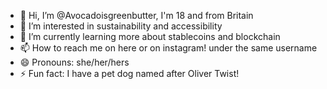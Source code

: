 - 👋 Hi, I’m @Avocadoisgreenbutter, I'm 18 and from Britain
- 👀 I’m interested in sustainability and accessibility 
- 🌱 I’m currently learning more about stablecoins and blockchain
- 📫 How to reach me on here or on instagram! under the same username 
- 😄 Pronouns: she/her/hers
- ⚡ Fun fact: I have a pet dog named after Oliver Twist!

<!---
Avocadoisgreenbutter/Avocadoisgreenbutter is a ✨ special ✨ repository because its `README.md` (this file) appears on your GitHub profile.
You can click the Preview link to take a look at your changes.
--->
